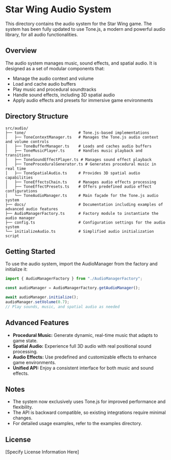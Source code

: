 # Star Wing Audio System

This directory contains the audio system for the Star Wing game. The system has been fully updated to use Tone.js, a modern and powerful audio library, for all audio functionalities.

## Overview

The audio system manages music, sound effects, and spatial audio. It is designed as a set of modular components that:

- Manage the audio context and volume
- Load and cache audio buffers
- Play music and procedural soundtracks
- Handle sound effects, including 3D spatial audio
- Apply audio effects and presets for immersive game environments

## Directory Structure

```
src/audio/
├── tone/                       # Tone.js-based implementations
│   ├── ToneContextManager.ts   # Manages the Tone.js audio context and volume controls
│   ├── ToneBufferManager.ts    # Loads and caches audio buffers
│   ├── ToneMusicPlayer.ts      # Handles music playback and transitions
│   ├── ToneSoundEffectPlayer.ts # Manages sound effect playback
│   ├── ToneProceduralGenerator.ts # Generates procedural music in real time
│   ├── ToneSpatialAudio.ts     # Provides 3D spatial audio capabilities
│   ├── ToneEffectsChain.ts     # Manages audio effects processing
│   ├── ToneEffectPresets.ts    # Offers predefined audio effect configurations
│   └── ToneAudioManager.ts     # Main façade for the Tone.js audio system
├── docs/                       # Documentation including examples of advanced audio features
├── AudioManagerFactory.ts      # Factory module to instantiate the audio manager
├── config.ts                   # Configuration settings for the audio system
└── initializeAudio.ts          # Simplified audio initialization script
```

## Getting Started

To use the audio system, import the AudioManager from the factory and initialize it:

```typescript
import { AudioManagerFactory } from "./AudioManagerFactory";

const audioManager = AudioManagerFactory.getAudioManager();

await audioManager.initialize();
audioManager.setVolume(0.7);
// Play sounds, music, and spatial audio as needed
```

## Advanced Features

- **Procedural Music:** Generate dynamic, real-time music that adapts to game state.
- **Spatial Audio:** Experience full 3D audio with real positional sound processing.
- **Audio Effects:** Use predefined and customizable effects to enhance game environments.
- **Unified API:** Enjoy a consistent interface for both music and sound effects.

## Notes

- The system now exclusively uses Tone.js for improved performance and flexibility.
- The API is backward compatible, so existing integrations require minimal changes.
- For detailed usage examples, refer to the examples directory.

## License

[Specify License Information Here]
